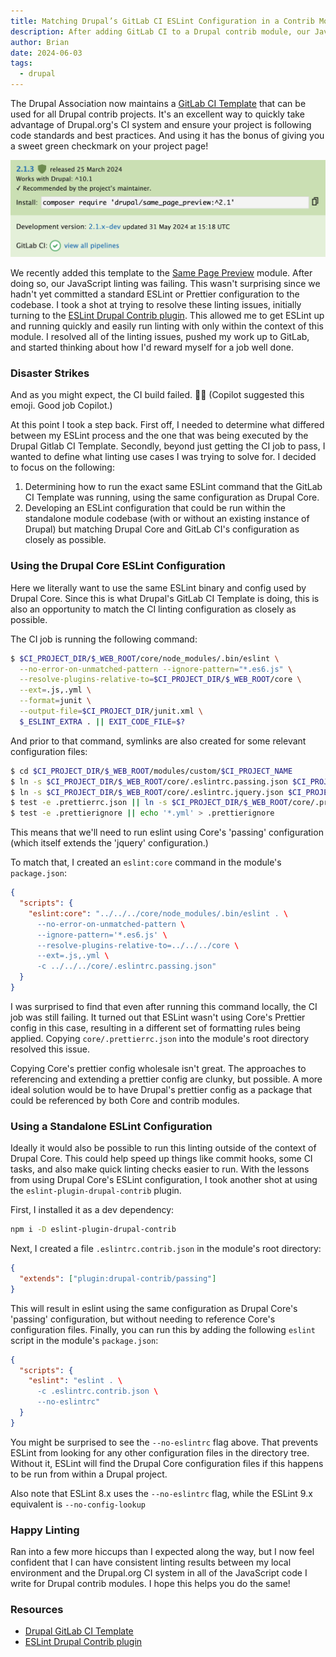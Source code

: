 ```yaml
---
title: Matching Drupal’s GitLab CI ESLint Configuration in a Contrib Module
description: After adding GitLab CI to a Drupal contrib module, our JavaScript linting was passing locally but failing in CI. Here's how I ensured the local configuration matched the CI.
author: Brian
date: 2024-06-03
tags:
  - drupal
---
```


The Drupal Association now maintains a [GitLab CI Template](https://git.drupalcode.org/project/gitlab_templates/-/blob/main/gitlab-ci/template.gitlab-ci.yml) that can be used for all Drupal contrib projects. It's an excellent way to quickly take advantage of Drupal.org's CI system and ensure your project is following code standards and best practices. And using it has the bonus of giving you a sweet green checkmark on your project page!

![A release with a green check mark](./green-check.png)

We recently added this template to the [Same Page Preview](https://www.drupal.org/project/same_page_preview) module. After doing so, our JavaScript linting was failing. This wasn't surprising since we hadn't yet committed a standard ESLint or Prettier configuration to the codebase. I took a shot at trying to resolve these linting issues, initially turning to the [ESLint Drupal Contrib plugin](https://www.npmjs.com/package/eslint-plugin-drupal-contrib). This allowed me to get ESLint up and running quickly and easily run linting with only within the context of this module. I resolved all of the linting issues, pushed my work up to GitLab, and started thinking about how I'd reward myself for a job well done.

### Disaster Strikes

And as you might expect, the CI build failed. 🤦‍♂️ (Copilot suggested this emoji. Good job Copilot.)

At this point I took a step back. First off, I needed to determine what differed between my ESLint process and the one that was being executed by the Drupal Gitlab CI Template. Secondly, beyond just getting the CI job to pass, I wanted to define what linting use cases I was trying to solve for. I decided to focus on the following:

1. Determining how to run the exact same ESLint command that the GitLab CI Template was running, using the same configuration as Drupal Core.
2. Developing an ESLint configuration that could be run within the standalone module codebase (with or without an existing instance of Drupal) but matching Drupal Core and GitLab CI's configuration as closely as possible.

### Using the Drupal Core ESLint Configuration

Here we literally want to use the same ESLint binary and config used by Drupal Core. Since this is what Drupal's GitLab CI Template is doing, this is also an opportunity to match the CI linting configuration as closely as possible.

The CI job is running the following command:

```bash
$ $CI_PROJECT_DIR/$_WEB_ROOT/core/node_modules/.bin/eslint \
  --no-error-on-unmatched-pattern --ignore-pattern="*.es6.js" \
  --resolve-plugins-relative-to=$CI_PROJECT_DIR/$_WEB_ROOT/core \
  --ext=.js,.yml \
  --format=junit \
  --output-file=$CI_PROJECT_DIR/junit.xml \
  $_ESLINT_EXTRA . || EXIT_CODE_FILE=$?
```

And prior to that command, symlinks are also created for some relevant configuration files:

```bash
$ cd $CI_PROJECT_DIR/$_WEB_ROOT/modules/custom/$CI_PROJECT_NAME
$ ln -s $CI_PROJECT_DIR/$_WEB_ROOT/core/.eslintrc.passing.json $CI_PROJECT_DIR/$_WEB_ROOT/modules/custom/.eslintrc.json
$ ln -s $CI_PROJECT_DIR/$_WEB_ROOT/core/.eslintrc.jquery.json $CI_PROJECT_DIR/$_WEB_ROOT/modules/custom/.eslintrc.jquery.json
$ test -e .prettierrc.json || ln -s $CI_PROJECT_DIR/$_WEB_ROOT/core/.prettierrc.json .
$ test -e .prettierignore || echo '*.yml' > .prettierignore
```

This means that we'll need to run eslint using Core's 'passing' configuration (which itself extends the 'jquery' configuration.)

To match that, I created an `eslint:core` command in the module's `package.json`:

```json
{
  "scripts": {
    "eslint:core": "../../../core/node_modules/.bin/eslint . \
      --no-error-on-unmatched-pattern \
      --ignore-pattern='*.es6.js' \
      --resolve-plugins-relative-to=../../../core \
      --ext=.js,.yml \
      -c ../../../core/.eslintrc.passing.json"
  }
}
```

I was surprised to find that even after running this command locally, the CI job was still failing. It turned out that ESLint wasn't using Core's Prettier config in this case, resulting in a different set of formatting rules being applied. Copying `core/.prettierrc.json` into the module's root directory resolved this issue.

Copying Core's prettier config wholesale isn't great. The approaches to referencing and extending a prettier config are clunky, but possible. A more ideal solution would be to have Drupal's prettier config as a package that could be referenced by both Core and contrib modules.

### Using a Standalone ESLint Configuration

Ideally it would also be possible to run this linting outside of the context of Drupal Core. This could help speed up things like commit hooks, some CI tasks, and also make quick linting checks easier to run. With the lessons from using Drupal Core's ESLint configuration, I took another shot at using the `eslint-plugin-drupal-contrib` plugin.

First, I installed it as a dev dependency:

```bash
npm i -D eslint-plugin-drupal-contrib
```

Next, I created a file `.eslintrc.contrib.json` in the module's root directory:

```json
{
  "extends": ["plugin:drupal-contrib/passing"]
}
```

This will result in eslint using the same configuration as Drupal Core's 'passing' configuration, but without needing to reference Core's configuration files. Finally, you can run this by adding the following `eslint` script in the module's `package.json`:

```json
{
  "scripts": {
    "eslint": "eslint . \
      -c .eslintrc.contrib.json \
      --no-eslintrc"
  }
}
```

You might be surprised to see the `--no-eslintrc` flag above. That prevents ESLint from looking for any other configuration files in the directory tree. Without it, ESLint will find the Drupal Core configuration files if this happens to be run from within a Drupal project.

Also note that ESLint 8.x uses the `--no-eslintrc` flag, while the ESLint 9.x equivalent is `--no-config-lookup`

### Happy Linting

Ran into a few more hiccups than I expected along the way, but I now feel confident that I can have consistent linting results between my local environment and the Drupal.org CI system in all of the JavaScript code I write for Drupal contrib modules. I hope this helps you do the same!

### Resources

- [Drupal GitLab CI Template](https://git.drupalcode.org/project/gitlab_templates/-/blob/main/gitlab-ci/template.gitlab-ci.yml)
- [ESLint Drupal Contrib plugin](https://www.npmjs.com/package/eslint-plugin-drupal-contrib)
